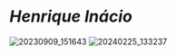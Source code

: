 # ***Henrique Inácio***
![20230909_151643](https://github.com/user-attachments/assets/3d6ca444-3724-46dc-a150-819bcd308845)
![20240225_133237](https://github.com/user-attachments/assets/92251c65-30d0-4736-a92a-f0e7b30f4f39)
